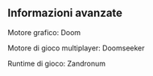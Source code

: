 Informazioni avanzate
-
Motore grafico:  Doom

Motore di gioco multiplayer:  Doomseeker

Runtime di gioco:  Zandronum
